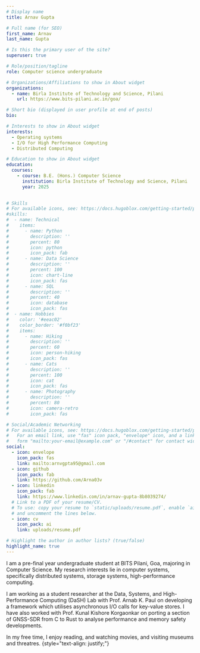```yaml
---
# Display name
title: Arnav Gupta

# Full name (for SEO)
first_name: Arnav
last_name: Gupta

# Is this the primary user of the site?
superuser: true

# Role/position/tagline
role: Computer science undergraduate 

# Organizations/Affiliations to show in About widget
organizations:
  - name: Birla Institute of Technology and Science, Pilani
    url: https://www.bits-pilani.ac.in/goa/

# Short bio (displayed in user profile at end of posts)
bio:

# Interests to show in About widget
interests:
  - Operating systems
  - I/O for High Performance Computing
  - Distributed Computing

# Education to show in About widget
education:
  courses:
    - course: B.E. (Hons.) Computer Science
      institution: Birla Institute of Technology and Science, Pilani
      year: 2025
    

# Skills
# For available icons, see: https://docs.hugoblox.com/getting-started/page-builder/#icons
#skills:
#  - name: Technical
#    items:
#      - name: Python
#        description: ''
#        percent: 80
#        icon: python
#        icon_pack: fab
#      - name: Data Science
#        description: ''
#        percent: 100
#        icon: chart-line
#        icon_pack: fas
#      - name: SQL
#        description: ''
#        percent: 40
#        icon: database
#        icon_pack: fas
#  - name: Hobbies
#    color: '#eeac02'
#    color_border: '#f0bf23'
#    items:
#      - name: Hiking
#        description: ''
#        percent: 60
#        icon: person-hiking
#        icon_pack: fas
#      - name: Cats
#        description: ''
#        percent: 100
#        icon: cat
#        icon_pack: fas
#      - name: Photography
#        description: ''
#        percent: 80
#        icon: camera-retro
#        icon_pack: fas

# Social/Academic Networking
# For available icons, see: https://docs.hugoblox.com/getting-started/page-builder/#icons
#   For an email link, use "fas" icon pack, "envelope" icon, and a link in the
#   form "mailto:your-email@example.com" or "/#contact" for contact widget.
social:
  - icon: envelope
    icon_pack: fas
    link: mailto:arnvgpta95@gmail.com
  - icon: github
    icon_pack: fab
    link: https://github.com/Arna03v
  - icon: linkedin
    icon_pack: fab
    link: https://www.linkedin.com/in/arnav-gupta-8b8039274/
  # Link to a PDF of your resume/CV.
  # To use: copy your resume to `static/uploads/resume.pdf`, enable `ai` icons in `params.yaml`,
  # and uncomment the lines below.
  - icon: cv
    icon_pack: ai
    link: uploads/resume.pdf

# Highlight the author in author lists? (true/false)
highlight_name: true
---
```


I am a pre-final year undergraduate student at BITS Pilani, Goa, majoring in Computer Science. My research interests lie in computer systems, specifically distributed systems, storage systems, high-performance computing.

I am working as a student researcher at the Data, Systems, and High-Performance Computing (DaSH) Lab with Prof. Arnab K. Paul on developing a framework which utilises asynchronous I/O calls for key-value stores. I have also worked with Prof. Kunal Kishore Korgaonkar on porting a section of GNSS-SDR from C to Rust to analyse performance and memory safety developments.

In my free time, I enjoy reading, and watching movies, and visiting museums and threatres.
{style="text-align: justify;"}
